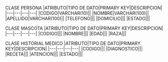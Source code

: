 CLASE PERSONA
|ATRIBUTO|TIPO DE DATO|PRIMARY KEY|DESCRIPCION|
|---|---|---|---|
|CODIGO|VARCHAR(10)||
|NOMBRE|VARCHAR(100)||
|APELLIDO|VARCHAR(100)||
|TELEFONO|||
|DOMICILIO|||
|ESTADO|||


CLASE MASCOTA
|ATRIBUTO|TIPO DE DATO|PRIMARY KEY|DESCRIPCION|
|---|---|---|---|
|CODIGO|||
|NOMBRE|||
|EDAD|||
|RAZA|||

CLASE HISTORIAL MEDICO
|ATRIBUTO|TIPO DE DATO|PRIMARY KEY|DESCRIPCION|
|---|---|---|---|
|CODIGO|||
|DIAGNOSTICO|||
|RECETA|||
|ATENCION|||
|ESTADO|||


